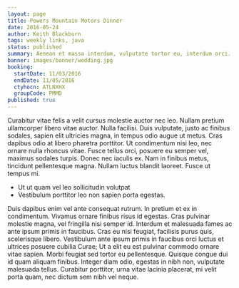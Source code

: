 ```yaml
---
layout: page
title: Powers Mountain Motors Dinner
date: 2016-05-24
author: Keith Blackburn
tags: weekly links, java
status: published
summary: Aenean et massa interdum, vulputate tortor eu, interdum orci.
banner: images/banner/wedding.jpg
booking:
  startDate: 11/03/2016
  endDate: 11/05/2016
  ctyhocn: ATLNXHX
  groupCode: PMMD
published: true
---
```

Curabitur vitae felis a velit cursus molestie auctor nec leo. Nullam pretium ullamcorper libero vitae auctor. Nulla facilisi. Duis vulputate, justo ac finibus sodales, sapien elit ultricies magna, in tempus odio augue ut metus. Cras dapibus odio at libero pharetra porttitor. Ut condimentum nisi leo, nec ornare nulla rhoncus vitae. Fusce tellus orci, posuere eu semper vel, maximus sodales turpis. Donec nec iaculis ex. Nam in finibus metus, tincidunt pellentesque magna. Nullam luctus blandit laoreet. Fusce ut tempus mi.

* Ut ut quam vel leo sollicitudin volutpat
* Vestibulum porttitor leo non sapien porta egestas.

Duis dapibus enim vel ante consequat rutrum. In pretium et ex in condimentum. Vivamus ornare finibus risus id egestas. Cras pulvinar molestie magna, vel fringilla nisi semper id. Interdum et malesuada fames ac ante ipsum primis in faucibus. Cras eu nisi feugiat, facilisis purus quis, scelerisque libero. Vestibulum ante ipsum primis in faucibus orci luctus et ultrices posuere cubilia Curae; Ut a elit eu est pulvinar commodo ornare vitae sapien. Morbi feugiat sed tortor eu pellentesque. Quisque congue dui id quam aliquam finibus. Integer diam odio, egestas in nibh non, vulputate malesuada tellus. Curabitur porttitor, urna vitae lacinia placerat, mi velit porta quam, nec dictum sem nibh vel neque.
